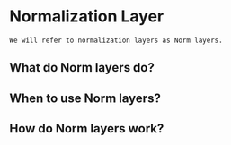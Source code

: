 # Normalization Layer

```{note}
We will refer to normalization layers as Norm layers.
```

## What do Norm layers do?

## When to use Norm layers?

## How do Norm layers work?
